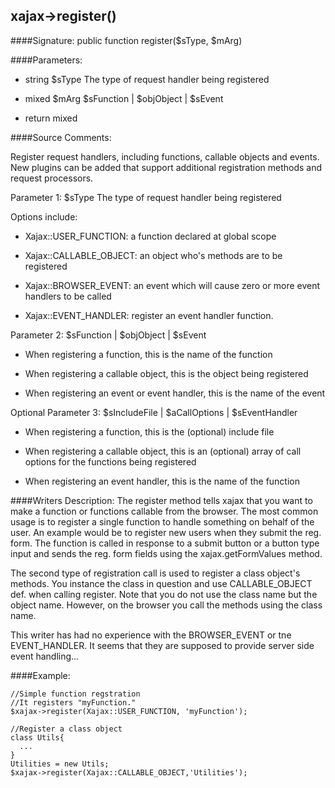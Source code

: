 ## xajax->register()

####Signature: public function register($sType, $mArg)

####Parameters:

* string $sType The type of request handler being registered

* mixed	$mArg $sFunction | $objObject | $sEvent
* return mixed

####Source Comments:

Register request handlers, including functions, callable objects and events.
New plugins can be added that support additional registration methods and request processors.

Parameter 1: $sType The type of request handler being registered

Options include:

* Xajax::USER_FUNCTION: a function declared at global scope

* Xajax::CALLABLE_OBJECT: an object who's methods are to be registered

* Xajax::BROWSER_EVENT: an event which will cause zero or more event handlers to be called

* Xajax::EVENT_HANDLER: register an event handler function.

Parameter 2: $sFunction | $objObject | $sEvent

* When registering a function, this is the name of the function

* When registering a callable object, this is the object being registered

* When registering an event or event handler, this is the name of the event

Optional Parameter 3: $sIncludeFile | $aCallOptions | $sEventHandler

* When registering a function, this is the (optional) include file

* When registering a callable object, this is an (optional) array
of call options for the functions being registered

* When registering an event handler, this is the name of the function

####Writers Description:
The register method tells xajax that you want to make a function or functions callable
from the browser. The most common usage is to register a single function to handle something on behalf of the user. An example would be to register new users when they submit the reg. form. The function is called in response to a submit button or a button type input and sends the reg. form fields using the xajax.getFormValues method.

The second type of registration call is used to register a class object's methods. You instance the class in question and use CALLABLE_OBJECT def. when calling register. Note that you do not use the class name but the object name. However, on the browser you call the methods using the class name.

This writer has had no experience with the BROWSER_EVENT or tne EVENT_HANDLER. It seems that they are supposed to provide server side event handling... 

####Example:
```
//Simple function regstration
//It registers "myFunction."
$xajax->register(Xajax::USER_FUNCTION, 'myFunction');

//Register a class object
class Utils{
  ...
} 
Utilities = new Utils;
$xajax->register(Xajax::CALLABLE_OBJECT,'Utilities');
```
